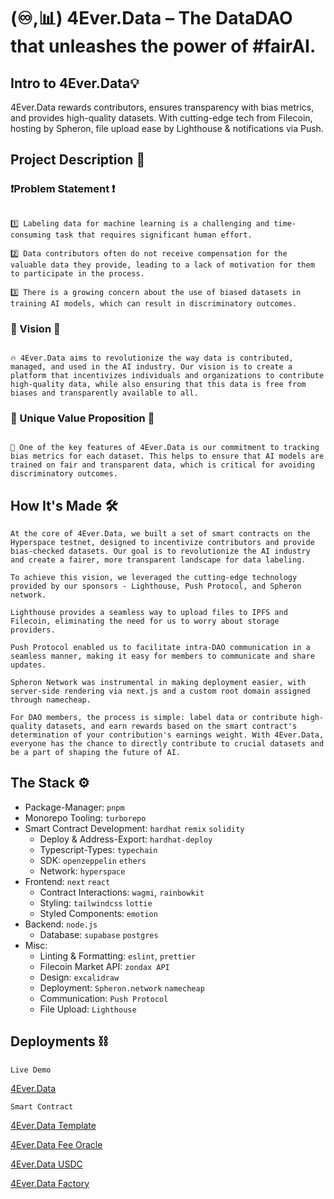 # (♾,📊) 4Ever.Data – The DataDAO that unleashes the power of #fairAI.

## **Intro to 4Ever.Data💡**

4Ever.Data rewards contributors, ensures transparency with bias metrics, and provides high-quality datasets. With cutting-edge tech from Filecoin, hosting by Spheron, file upload ease by Lighthouse & notifications via Push.

## **Project Description 💬**

### **❗️Problem Statement ❗️**

```

1️⃣ Labeling data for machine learning is a challenging and time-consuming task that requires significant human effort.

2️⃣ Data contributors often do not receive compensation for the valuable data they provide, leading to a lack of motivation for them to participate in the process.

3️⃣ There is a growing concern about the use of biased datasets in training AI models, which can result in discriminatory outcomes.
```

### **👀 Vision 👀**

```

🔥 4Ever.Data aims to revolutionize the way data is contributed, managed, and used in the AI industry. Our vision is to create a platform that incentivizes individuals and organizations to contribute high-quality data, while also ensuring that this data is free from biases and transparently available to all.
```

### **💯 Unique Value Proposition 💯**

```

🚀 One of the key features of 4Ever.Data is our commitment to tracking bias metrics for each dataset. This helps to ensure that AI models are trained on fair and transparent data, which is critical for avoiding discriminatory outcomes.
```

## **How It's Made 🛠️**

```
At the core of 4Ever.Data, we built a set of smart contracts on the Hyperspace testnet, designed to incentivize contributors and provide bias-checked datasets. Our goal is to revolutionize the AI industry and create a fairer, more transparent landscape for data labeling.

To achieve this vision, we leveraged the cutting-edge technology provided by our sponsors - Lighthouse, Push Protocol, and Spheron network.

Lighthouse provides a seamless way to upload files to IPFS and Filecoin, eliminating the need for us to worry about storage providers.

Push Protocol enabled us to facilitate intra-DAO communication in a seamless manner, making it easy for members to communicate and share updates.

Spheron Network was instrumental in making deployment easier, with server-side rendering via next.js and a custom root domain assigned through namecheap.

For DAO members, the process is simple: label data or contribute high-quality datasets, and earn rewards based on the smart contract's determination of your contribution's earnings weight. With 4Ever.Data, everyone has the chance to directly contribute to crucial datasets and be a part of shaping the future of AI.
```

## **The Stack ⚙️**

- Package-Manager: `pnpm`
- Monorepo Tooling: `turborepo`
- Smart Contract Development: `hardhat` `remix` `solidity`
  - Deploy & Address-Export: `hardhat-deploy`
  - Typescript-Types: `typechain`
  - SDK: `openzeppelin` `ethers`
  - Network: `hyperspace`
- Frontend: `next` `react`
  - Contract Interactions: `wagmi`, `rainbowkit`
  - Styling: `tailwindcss` `lottie`
  - Styled Components: `emotion`
- Backend: `node.js`
  - Database: `supabase` `postgres`
- Misc:
  - Linting & Formatting: `eslint`, `prettier`
  - Filecoin Market API: `zondax API`
  - Design: `excalidraw`
  - Deployment: `Spheron.network` `namecheap`
  - Communication: `Push Protocol`
  - File Upload: `Lighthouse`

## **Deployments ⛓️**

`Live Demo`

[4Ever.Data](https://4ever-data.vercel.app/)

`Smart Contract`

[4Ever.Data Template](https://hyperspace.filfox.info/en/address/0x5FbDB2315678afecb367f032d93F642f64180aa3)

[4Ever.Data Fee Oracle](https://hyperspace.filfox.info/en/address/0x9fE46736679d2D9a65F0992F2272dE9f3c7fa6e0)

[4Ever.Data USDC](https://hyperspace.filfox.info/en/address/0xCf7Ed3AccA5a467e9e704C703E8D87F634fB0Fc9)

[4Ever.Data Factory](https://hyperspace.filfox.info/en/address/0x5FC8d32690cc91D4c39d9d3abcBD16989F875707)
